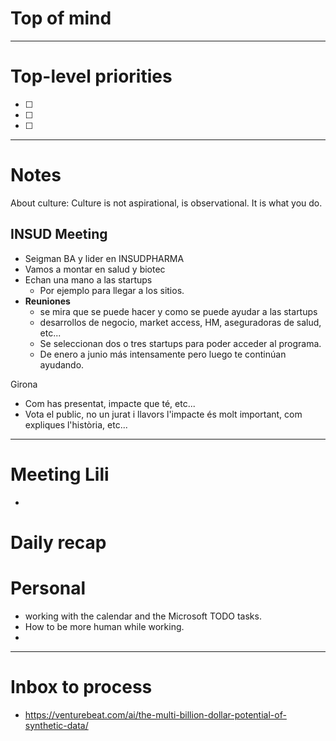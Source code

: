# Top of mind




---
# Top-level priorities
- [ ] 
- [ ] 
- [ ] 


---
# Notes
About culture:  Culture is not aspirational, is observational. It is what you do. 

## INSUD Meeting 
* Seigman BA y lider en INSUDPHARMA
* Vamos a montar en salud y biotec 
* Echan una mano a las startups
	* Por ejemplo para llegar a los sitios. 
* **Reuniones**
	* se mira que se puede hacer y como se puede ayudar a las startups
	* desarrollos de negocio, market access, HM, aseguradoras de salud, etc...
	* Se seleccionan dos o tres startups para poder acceder al programa. 
	* De enero a junio más intensamente pero luego te continúan ayudando. 

Girona
* Com has presentat, impacte que té, etc...
* Vota el public, no un jurat i llavors l'impacte és molt important, com expliques l'història, etc...


--- 
# Meeting Lili 
- 
# Daily recap



# Personal
* working with the calendar and the Microsoft TODO tasks. 
* How to be more human while working. 
* 


--- 
# Inbox to process
* https://venturebeat.com/ai/the-multi-billion-dollar-potential-of-synthetic-data/

